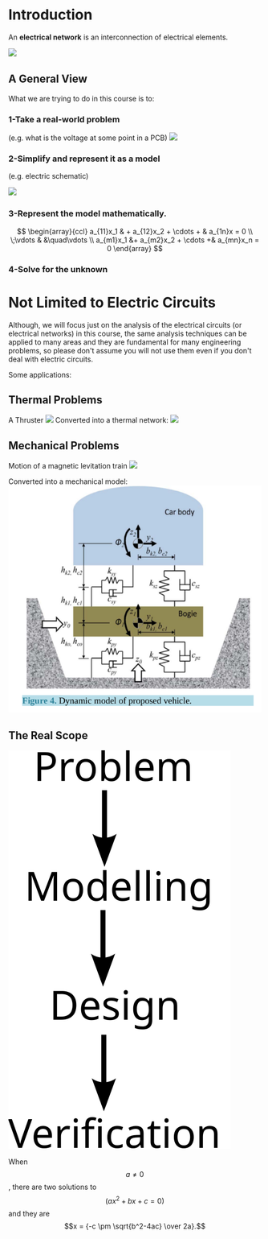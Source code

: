 # Introduction
An **electrical network** is an interconnection of electrical elements.

![](http://upload.wikimedia.org/wikipedia/commons/2/2a/Electric_circuit_RCL.jpg)

## A General View

What we are trying to do in this course is to:

### 1-Take a **real-world problem**

(e.g. what is the voltage at some point in a PCB)
![](https://c2.staticflickr.com/4/3639/3403005971_6bdcbb8ac5_z.jpg)

### 2-Simplify and represent it as a model
(e.g. electric schematic)

![](http://upload.wikimedia.org/wikipedia/commons/2/2a/Electric_circuit_RCL.jpg)

### 3-Represent the model mathematically.
$$
      \begin{array}{ccl}
        a_{11}x_1 & + a_{12}x_2 + \cdots + & a_{1n}x = 0 \\
        \;\vdots &  &\quad\vdots \\
        a_{m1}x_1 &+ a_{m2}x_2 + \cdots +& a_{mn}x_n = 0
      \end{array}
$$

### 4-Solve for the unknown

# Not Limited to Electric Circuits

Although, we will focus just on the analysis of the electrical circuits (or electrical networks) in this course, the same analysis techniques can be applied to many areas and they are  fundamental for many engineering problems, so please don't assume you will not use them even if you don't deal with electric circuits.

Some applications:

## Thermal Problems
A Thruster
![](http://upload.wikimedia.org/wikipedia/commons/3/3a/SpaceX_engine_test_fire.jpg)
Converted into a thermal network:
![](http://www.ecosimpro.com/images/lib_thermal_schematic.png)

## Mechanical Problems
Motion of a magnetic levitation train
![](http://upload.wikimedia.org/wikipedia/commons/d/d0/Shanghai_Transrapid_002.jpg)

Converted into a mechanical model:
![](https://raw.githubusercontent.com/ozank/ee281/master/images/train_circuit.png)

## The Real Scope

![](https://raw.githubusercontent.com/ozank/ee281/master/images/problem_modelling.svg)

When $$a \ne 0$$, there are two solutions to $$(ax^2 + bx + c = 0)$$ and they are
$$x = {-c \pm \sqrt{b^2-4ac} \over 2a}.$$

